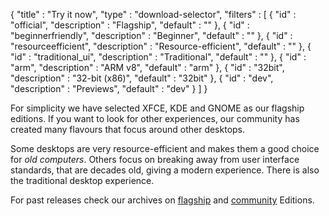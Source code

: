 {
  "title" : "Try it now",
  "type" : "download-selector",
  "filters" : [
  { "id" : "official", "description" : "Flagship", "default" : "" },
  { "id" : "beginnerfriendly", "description" : "Beginner", "default" : "" },
  { "id" : "resourceefficient", "description" : "Resource-efficient", "default" : "" },
  { "id" : "traditional_ui", "description" : "Traditional", "default" : "" },
  { "id" : "arm", "description" : "ARM v8", "default" : "arm" },
  { "id" : "32bit", "description" : "32-bit (x86)", "default" : "32bit" },
  { "id" : "dev", "description" : "Previews", "default" : "dev" }
  ]
}

For simplicity we have selected XFCE, KDE and GNOME as our flagship editions. If you want to look for other experiences, our community has created many flavours that focus around other desktops.

Some desktops are very resource-efficient and makes them a good choice for *old computers*. Others focus on breaking away from user interface standards, that are decades old, giving a modern experience. There is also the traditional desktop experience.

For past releases check our archives on [flagship](https://osdn.net/projects/manjaro/storage) and [community](https://osdn.net/projects/manjaro-community/storage) Editions.
